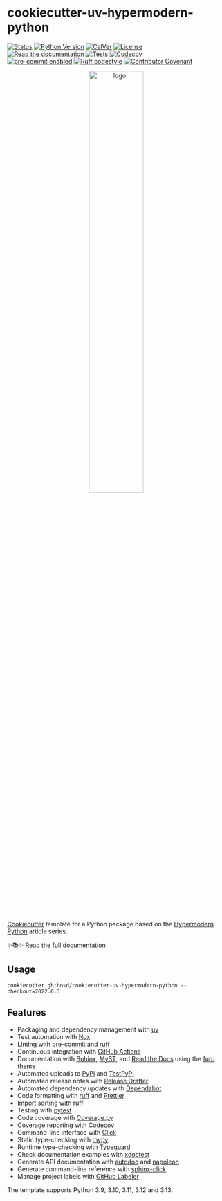 # cookiecutter-uv-hypermodern-python

<!-- badges-begin -->

[![Status][status badge]][status badge]
[![Python Version][python version badge]][github page]
[![CalVer][calver badge]][calver]
[![License][license badge]][license]<br>
[![Read the documentation][readthedocs badge]][readthedocs page]
[![Tests][github actions badge]][github actions page]
[![Codecov][codecov badge]][codecov page]<br>
[![pre-commit enabled][pre-commit badge]][pre-commit project]
[![Ruff codestyle][ruff badge]][ruff project]
[![Contributor Covenant][contributor covenant badge]][code of conduct]

[ruff badge]: https://img.shields.io/endpoint?url=https://raw.githubusercontent.com/astral-sh/ruff/main/assets/badge/v2.json
[ruff project]: https://github.com/charliermarsh/ruff
[calver badge]: https://img.shields.io/badge/calver-YYYY.MM.DD-22bfda.svg
[calver]: https://calver.org/
[code of conduct]: https://github.com/bosd/cookiecutter-uv-hypermodern-python/blob/main/CODE_OF_CONDUCT.md
[codecov badge]: https://codecov.io/gh/bosd/cookiecutter-uv-hypermodern-python-instance/branch/main/graph/badge.svg
[codecov page]: https://codecov.io/gh/bosd/cookiecutter-uv-hypermodern-python-instance
[contributor covenant badge]: https://img.shields.io/badge/Contributor%20Covenant-2.1-4baaaa.svg
[github actions badge]: https://github.com/bosd/cookiecutter-uv-hypermodern-python/workflows/Tests/badge.svg
[github actions page]: https://github.com/bosd/cookiecutter-uv-hypermodern-python/actions?workflow=Tests
[github page]: https://github.com/bosd/cookiecutter-uv-hypermodern-python
[license badge]: https://img.shields.io/github/license/bosd/cookiecutter-uv-hypermodern-python
[license]: https://opensource.org/license/mit
[pre-commit badge]: https://img.shields.io/badge/pre--commit-enabled-brightgreen?logo=pre-commit&logoColor=white
[pre-commit project]: https://pre-commit.com/
[python version badge]: https://img.shields.io/pypi/pyversions/cookiecutter-uv-hypermodern-python-instance
[readthedocs badge]: https://img.shields.io/readthedocs/cookiecutter-uv-hypermodern-python/latest.svg?label=Read%20the%20Docs
[readthedocs page]: https://cookiecutter-uv-hypermodern-python.readthedocs.io/
[status badge]: https://badgen.net/badge/status/alpha/d8624d

<!-- badges-end -->

<p align="center"><img alt="logo" src="docs/_static/logo.png" width="50%" /></p>

[Cookiecutter] template for a Python package based on the
[Hypermodern Python] article series.

✨📚✨ [Read the full documentation][readthedocs page]

[cookiecutter]: https://github.com/audreyr/cookiecutter
[hypermodern python]: https://medium.com/@cjolowicz/hypermodern-python-d44485d9d769

## Usage

```console
cookiecutter gh:bosd/cookiecutter-uv-hypermodern-python --checkout=2022.6.3
```

## Features

<!-- features-begin -->

- Packaging and dependency management with [uv]
- Test automation with [Nox]
- Linting with [pre-commit] and [ruff]
- Continuous integration with [GitHub Actions]
- Documentation with [Sphinx], [MyST], and [Read the Docs] using the [furo] theme
- Automated uploads to [PyPI] and [TestPyPI]
- Automated release notes with [Release Drafter]
- Automated dependency updates with [Dependabot]
- Code formatting with [ruff] and [Prettier]
- Import sorting with [ruff]
- Testing with [pytest]
- Code coverage with [Coverage.py]
- Coverage reporting with [Codecov]
- Command-line interface with [Click]
- Static type-checking with [mypy]
- Runtime type-checking with [Typeguard]
- Check documentation examples with [xdoctest]
- Generate API documentation with [autodoc] and [napoleon]
- Generate command-line reference with [sphinx-click]
- Manage project labels with [GitHub Labeler]

The template supports Python 3.9, 3.10, 3.11, 3.12 and 3.13.

[autodoc]: https://www.sphinx-doc.org/en/master/usage/extensions/autodoc.html
[click]: https://click.palletsprojects.com/
[codecov]: https://codecov.io/
[coverage.py]: https://coverage.readthedocs.io/
[dependabot]: https://github.com/dependabot/dependabot-core
[furo]: https://pradyunsg.me/furo/
[github actions]: https://github.com/features/actions
[github labeler]: https://github.com/marketplace/actions/github-labeler
[mypy]: https://mypy-lang.org/
[myst]: https://myst-parser.readthedocs.io/
[napoleon]: https://www.sphinx-doc.org/en/master/usage/extensions/napoleon.html
[nox]: https://nox.thea.codes/
[uv]: https://docs.astral.sh/uv/
[pre-commit]: https://pre-commit.com/
[prettier]: https://prettier.io/
[pypi]: https://pypi.org/
[pytest]: https://docs.pytest.org/en/latest/
[read the docs]: https://readthedocs.org/
[release drafter]: https://github.com/release-drafter/release-drafter
[ruff]: https://github.com/astral-sh/ruff
[sphinx]: https://www.sphinx-doc.org/
[sphinx-click]: https://sphinx-click.readthedocs.io/
[testpypi]: https://test.pypi.org/
[typeguard]: https://github.com/agronholm/typeguard
[xdoctest]: https://github.com/Erotemic/xdoctest

<!-- features-end -->
